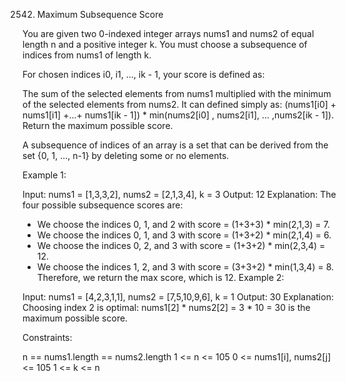 2542. Maximum Subsequence Score

You are given two 0-indexed integer arrays nums1 and nums2 of equal length n and a positive integer k. You must choose a subsequence of indices from nums1 of length k.

For chosen indices i0, i1, ..., ik - 1, your score is defined as:

The sum of the selected elements from nums1 multiplied with the minimum of the selected elements from nums2.
It can defined simply as: (nums1[i0] + nums1[i1] +...+ nums1[ik - 1]) * min(nums2[i0] , nums2[i1], ... ,nums2[ik - 1]).
Return the maximum possible score.

A subsequence of indices of an array is a set that can be derived from the set {0, 1, ..., n-1} by deleting some or no elements.

 

Example 1:

Input: nums1 = [1,3,3,2], nums2 = [2,1,3,4], k = 3
Output: 12
Explanation: 
The four possible subsequence scores are:
- We choose the indices 0, 1, and 2 with score = (1+3+3) * min(2,1,3) = 7.
- We choose the indices 0, 1, and 3 with score = (1+3+2) * min(2,1,4) = 6. 
- We choose the indices 0, 2, and 3 with score = (1+3+2) * min(2,3,4) = 12. 
- We choose the indices 1, 2, and 3 with score = (3+3+2) * min(1,3,4) = 8.
Therefore, we return the max score, which is 12.
Example 2:

Input: nums1 = [4,2,3,1,1], nums2 = [7,5,10,9,6], k = 1
Output: 30
Explanation: 
Choosing index 2 is optimal: nums1[2] * nums2[2] = 3 * 10 = 30 is the maximum possible score.
 

Constraints:

n == nums1.length == nums2.length
1 <= n <= 105
0 <= nums1[i], nums2[j] <= 105
1 <= k <= n